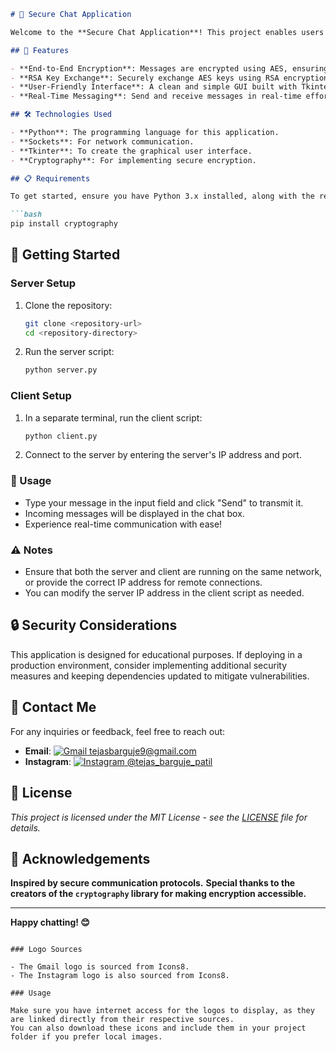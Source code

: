 

```markdown
# 🚀 Secure Chat Application

Welcome to the **Secure Chat Application**! This project enables users to communicate securely over a network with encrypted messages. Utilizing RSA for secure key exchange and AES for message encryption, your conversations remain private and protected.

## 🌟 Features

- **End-to-End Encryption**: Messages are encrypted using AES, ensuring that only the sender and receiver can read them.
- **RSA Key Exchange**: Securely exchange AES keys using RSA encryption.
- **User-Friendly Interface**: A clean and simple GUI built with Tkinter for seamless interaction.
- **Real-Time Messaging**: Send and receive messages in real-time effortlessly.

## 🛠 Technologies Used

- **Python**: The programming language for this application.
- **Sockets**: For network communication.
- **Tkinter**: To create the graphical user interface.
- **Cryptography**: For implementing secure encryption.

## 📋 Requirements

To get started, ensure you have Python 3.x installed, along with the required libraries. You can install the `cryptography` library via pip:

```bash
pip install cryptography
```

## 🚀 Getting Started

### Server Setup

1. Clone the repository:
   ```bash
   git clone <repository-url>
   cd <repository-directory>
   ```

2. Run the server script:
   ```bash
   python server.py
   ```

### Client Setup

1. In a separate terminal, run the client script:
   ```bash
   python client.py
   ```

2. Connect to the server by entering the server's IP address and port.

### 📝 Usage

- Type your message in the input field and click "Send" to transmit it.
- Incoming messages will be displayed in the chat box.
- Experience real-time communication with ease!

### ⚠️ Notes

- Ensure that both the server and client are running on the same network, or provide the correct IP address for remote connections.
- You can modify the server IP address in the client script as needed.

## 🔒 Security Considerations

This application is designed for educational purposes. If deploying in a production environment,
consider implementing additional security measures and keeping dependencies updated to mitigate vulnerabilities.

## 📧 Contact Me

For any inquiries or feedback, feel free to reach out:

- **Email**: [![Gmail](https://img.icons8.com/material-outlined/24/000000/gmail-new.png) tejasbarguje9@gmail.com](mailto:tejasbarguje9@gmail.com)
- **Instagram**: [![Instagram](https://img.icons8.com/material-outlined/24/000000/instagram-new.png) @tejas_barguje_patil](https://www.instagram.com/tejas_barguje_patil/)

## 📝 License

*This project is licensed under the MIT License - see the [LICENSE](LICENSE) file for details.*

## 🙏 Acknowledgements

**Inspired by secure communication protocols.**
**Special thanks to the creators of the `cryptography` library for making encryption accessible.**

---

**Happy chatting! 😊**
```

### Logo Sources

- The Gmail logo is sourced from Icons8.
- The Instagram logo is also sourced from Icons8.

### Usage

Make sure you have internet access for the logos to display, as they are linked directly from their respective sources.
You can also download these icons and include them in your project folder if you prefer local images.
